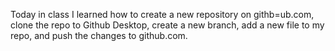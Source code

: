 Today in class I learned how to create a new repository on githb=ub.com, clone the repo to Github Desktop, create a new branch, add a new file to my repo, and push the changes to github.com.